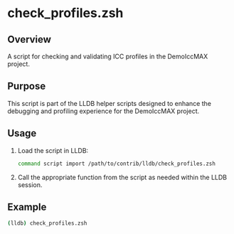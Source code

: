 
# check_profiles.zsh

## Overview
A script for checking and validating ICC profiles in the DemoIccMAX project.

## Purpose
This script is part of the LLDB helper scripts designed to enhance the debugging and profiling experience for the DemoIccMAX project.

## Usage
1. Load the script in LLDB:
    ```bash
    command script import /path/to/contrib/lldb/check_profiles.zsh
    ```
    
2. Call the appropriate function from the script as needed within the LLDB session.

## Example
```bash
(lldb) check_profiles.zsh
```
